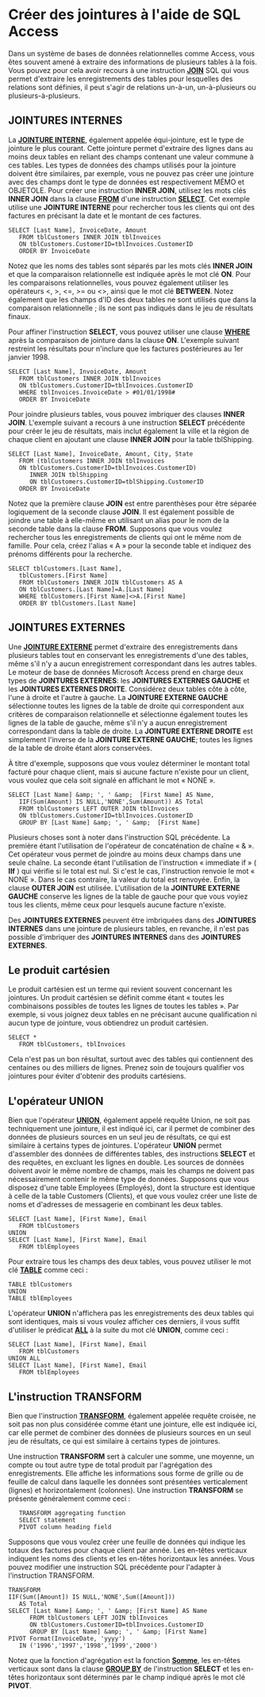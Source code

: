 
# Créer des jointures à l'aide de SQL Access

Dans un système de bases de données relationnelles comme Access, vous êtes souvent amené à extraire des informations de plusieurs tables à la fois. Vous pouvez pour cela avoir recours à une instruction  **[JOIN](78B2108A-85B6-A4E5-903D-D5EB74328770.md)** SQL qui vous permet d'extraire les enregistrements des tables pour lesquelles des relations sont définies, il peut s'agir de relations un-à-un, un-à-plusieurs ou plusieurs-à-plusieurs.
 


## JOINTURES INTERNES

La  **[JOINTURE INTERNE](http://msdn.microsoft.com/library/8D16C74C-02C6-12B7-B180-3E7744EF65F3%28Office.15%29.aspx)**, également appelée équi-jointure, est le type de jointure le plus courant. Cette jointure permet d'extraire des lignes dans au moins deux tables en reliant des champs contenant une valeur commune à ces tables. Les types de données des champs utilisés pour la jointure doivent être similaires, par exemple, vous ne pouvez pas créer une jointure avec des champs dont le type de données est respectivement MÉMO et OBJETOLE. Pour créer une instruction **INNER JOIN**, utilisez les mots clés **INNER JOIN** dans la clause **[FROM](F3C5931E-2768-198E-D69C-095A01C23BB5.md)** d'une instruction **[SELECT](http://msdn.microsoft.com/library/A5C9DA94-5F9E-0FC0-767A-4117F38A5EF3%28Office.15%29.aspx)**. Cet exemple utilise une **JOINTURE INTERNE** pour rechercher tous les clients qui ont des factures en précisant la date et le montant de ces factures.
 

 

```
SELECT [Last Name], InvoiceDate, Amount 
   FROM tblCustomers INNER JOIN tblInvoices 
   ON tblCustomers.CustomerID=tblInvoices.CustomerID 
   ORDER BY InvoiceDate 

```

Notez que les noms des tables sont séparés par les mots clés  **INNER JOIN** et que la comparaison relationnelle est indiquée après le mot clé **ON**. Pour les comparaisons relationnelles, vous pouvez également utiliser les opérateurs <, >, <=, >= ou <>, ainsi que le mot clé **BETWEEN**. Notez également que les champs d'ID des deux tables ne sont utilisés que dans la comparaison relationnelle ; ils ne sont pas indiqués dans le jeu de résultats finaux.
 

 
Pour affiner l'instruction  **SELECT**, vous pouvez utiliser une clause **[WHERE](67E4CAED-6512-E8BD-39D0-6DCA18114B18.md)** après la comparaison de jointure dans la clause **ON**. L'exemple suivant restreint les résultats pour n'inclure que les factures postérieures au 1er janvier 1998.
 

 



```
SELECT [Last Name], InvoiceDate, Amount 
   FROM tblCustomers INNER JOIN tblInvoices 
   ON tblCustomers.CustomerID=tblInvoices.CustomerID 
   WHERE tblInvoices.InvoiceDate > #01/01/1998# 
   ORDER BY InvoiceDate 

```

Pour joindre plusieurs tables, vous pouvez imbriquer des clauses  **INNER JOIN**. L'exemple suivant a recours à une instruction **SELECT** précédente pour créer le jeu de résultats, mais inclut également la ville et la région de chaque client en ajoutant une clause **INNER JOIN** pour la table tblShipping.
 

 



```
SELECT [Last Name], InvoiceDate, Amount, City, State 
   FROM (tblCustomers INNER JOIN tblInvoices 
   ON tblCustomers.CustomerID=tblInvoices.CustomerID) 
      INNER JOIN tblShipping 
      ON tblCustomers.CustomerID=tblShipping.CustomerID 
   ORDER BY InvoiceDate 

```

Notez que la première clause  **JOIN** est entre parenthèses pour être séparée logiquement de la seconde clause **JOIN**. Il est également possible de joindre une table à elle-même en utilisant un alias pour le nom de la seconde table dans la clause **FROM**. Supposons que vous voulez rechercher tous les enregistrements de clients qui ont le même nom de famille. Pour cela, créez l'alias « A » pour la seconde table et indiquez des prénoms différents pour la recherche.
 

 



```
SELECT tblCustomers.[Last Name], 
   tblCustomers.[First Name] 
   FROM tblCustomers INNER JOIN tblCustomers AS A 
   ON tblCustomers.[Last Name]=A.[Last Name] 
   WHERE tblCustomers.[First Name]<>A.[First Name] 
   ORDER BY tblCustomers.[Last Name] 

```


## JOINTURES EXTERNES

Une  **[JOINTURE EXTERNE](http://msdn.microsoft.com/library/9c10525f-98b1-fd4f-8b40-07a32c5c6502%28Office.15%29.aspx)** permet d'extraire des enregistrements dans plusieurs tables tout en conservant les enregistrements d'une des tables, même s'il n'y a aucun enregistrement correspondant dans les autres tables. Le moteur de base de données Microsoft Access prend en charge deux types de **JOINTURES EXTERNES**: les **JOINTURES EXTERNES GAUCHE** et les **JOINTURES EXTERNES DROITE**. Considérez deux tables côte à côte, l'une à droite et l'autre à gauche. La **JOINTURE EXTERNE GAUCHE** sélectionne toutes les lignes de la table de droite qui correspondent aux critères de comparaison relationnelle et sélectionne également toutes les lignes de la table de gauche, même s'il n'y a aucun enregistrement correspondant dans la table de droite. La **JOINTURE EXTERNE DROITE** est simplement l'inverse de la **JOINTURE EXTERNE GAUCHE**; toutes les lignes de la table de droite étant alors conservées.
 

 
À titre d'exemple, supposons que vous voulez déterminer le montant total facturé pour chaque client, mais si aucune facture n'existe pour un client, vous voulez que cela soit signalé en affichant le mot « NONE ».
 

 



```
SELECT [Last Name] &amp; ', ' &amp;  [First Name] AS Name, 
   IIF(Sum(Amount) IS NULL,'NONE',Sum(Amount)) AS Total 
   FROM tblCustomers LEFT OUTER JOIN tblInvoices 
   ON tblCustomers.CustomerID=tblInvoices.CustomerID 
   GROUP BY [Last Name] &amp; ', ' &amp;  [First Name] 

```

Plusieurs choses sont à noter dans l'instruction SQL précédente. La première étant l'utilisation de l'opérateur de concaténation de chaîne « &amp; ». Cet opérateur vous permet de joindre au moins deux champs dans une seule chaîne. La seconde étant l'utilisation de l'instruction « immediate if » ( **IIf** ) qui vérifie si le total est nul. Si c'est le cas, l'instruction renvoie le mot « NONE ». Dans le cas contraire, la valeur du total est renvoyée. Enfin, la clause **OUTER JOIN** est utilisée. L'utilisation de la **JOINTURE EXTERNE GAUCHE** conserve les lignes de la table de gauche pour que vous voyiez tous les clients, même ceux pour lesquels aucune facture n'existe.
 

 
Des  **JOINTURES EXTERNES** peuvent être imbriquées dans des **JOINTURES INTERNES** dans une jointure de plusieurs tables, en revanche, il n'est pas possible d'imbriquer des **JOINTURES INTERNES** dans des **JOINTURES EXTERNES**.
 

 

## Le produit cartésien

Le produit cartésien est un terme qui revient souvent concernant les jointures. Un produit cartésien se définit comme étant « toutes les combinaisons possibles de toutes les lignes de toutes les tables ». Par exemple, si vous joignez deux tables en ne précisant aucune qualification ni aucun type de jointure, vous obtiendrez un produit cartésien.
 

 

```
SELECT * 
   FROM tblCustomers, tblInvoices 

```

Cela n'est pas un bon résultat, surtout avec des tables qui contiennent des centaines ou des milliers de lignes. Prenez soin de toujours qualifier vos jointures pour éviter d'obtenir des produits cartésiens.
 

 

## L'opérateur UNION

Bien que l'opérateur  **[UNION](http://msdn.microsoft.com/library/A5139921-51E5-7D96-74E3-11C3FD5F7EAA%28Office.15%29.aspx)**, également appelé requête Union, ne soit pas techniquement une jointure, il est indiqué ici, car il permet de combiner des données de plusieurs sources en un seul jeu de résultats, ce qui est similaire à certains types de jointures. L'opérateur **UNION** permet d'assembler des données de différentes tables, des instructions **SELECT** et des requêtes, en excluant les lignes en double. Les sources de données doivent avoir le même nombre de champs, mais les champs ne doivent pas nécessairement contenir le même type de données. Supposons que vous disposez d'une table Employees (Employés), dont la structure est identique à celle de la table Customers (Clients), et que vous voulez créer une liste de noms et d'adresses de messagerie en combinant les deux tables.
 

 

```
SELECT [Last Name], [First Name], Email 
   FROM tblCustomers 
UNION 
SELECT [Last Name], [First Name], Email 
   FROM tblEmployees 

```

Pour extraire tous les champs des deux tables, vous pouvez utiliser le mot clé  **[TABLE](3E6F29D8-7EC0-5261-C22D-96122D4E7F7B.md)** comme ceci :
 

 



```
TABLE tblCustomers 
UNION 
TABLE tblEmployees 

```

L'opérateur  **UNION** n'affichera pas les enregistrements des deux tables qui sont identiques, mais si vous voulez afficher ces derniers, il vous suffit d'utiliser le prédicat **[ALL](1361F1C1-F99D-8952-A885-D13DCDD7CB1D.md)** à la suite du mot clé **UNION**, comme ceci :
 

 



```
SELECT [Last Name], [First Name], Email 
   FROM tblCustomers 
UNION ALL 
SELECT [Last Name], [First Name], Email 
   FROM tblEmployees 

```


## L'instruction TRANSFORM

Bien que l'instruction  **[TRANSFORM](http://msdn.microsoft.com/library/419770B1-C833-959D-A84D-56C68764799F%28Office.15%29.aspx)**, également appelée requête croisée, ne soit pas non plus considérée comme étant une jointure, elle est indiquée ici, car elle permet de combiner des données de plusieurs sources en un seul jeu de résultats, ce qui est similaire à certains types de jointures.
 

 
Une instruction  **TRANSFORM** sert à calculer une somme, une moyenne, un compte ou tout autre type de total produit par l'agrégation des enregistrements. Elle affiche les informations sous forme de grille ou de feuille de calcul dans laquelle les données sont présentées verticalement (lignes) et horizontalement (colonnes). Une instruction **TRANSFORM** se présente généralement comme ceci :
 

 



```
   TRANSFORM aggregating function 
   SELECT statement 
   PIVOT column heading field 

```

Supposons que vous voulez créer une feuille de données qui indique les totaux des factures pour chaque client par année. Les en-têtes verticaux indiquent les noms des clients et les en-têtes horizontaux les années. Vous pouvez modifier une instruction SQL précédente pour l'adapter à l'instruction TRANSFORM.
 

 



```
TRANSFORM 
IIF(Sum([Amount]) IS NULL,'NONE',Sum([Amount])) 
   AS Total 
SELECT [Last Name] &amp; ', ' &amp; [First Name] AS Name 
      FROM tblCustomers LEFT JOIN tblInvoices 
      ON tblCustomers.CustomerID=tblInvoices.CustomerID 
      GROUP BY [Last Name] &amp; ', ' &amp; [First Name] 
PIVOT Format(InvoiceDate, 'yyyy') 
   IN ('1996','1997','1998','1999','2000') 

```

Notez que la fonction d'agrégation est la fonction  **[Somme](02498420-F177-521C-EF81-E2F7EA02B231.md)**, les en-têtes verticaux sont dans la clause **[GROUP BY](FE7D5E27-A47A-1229-232C-CF6A0CBAD761.md)** de l'instruction **SELECT** et les en-têtes horizontaux sont déterminés par le champ indiqué après le mot clé **PIVOT**.
 

 
